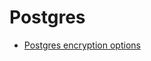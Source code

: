 Postgres
========

* [Postgres encryption options](http://www.postgresql.org/docs/8.1/static/encryption-options.html)
